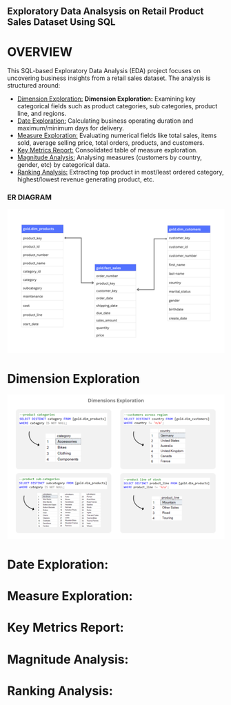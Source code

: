 ## Exploratory Data Analsysis on Retail Product Sales Dataset Using SQL
# OVERVIEW
This SQL-based Exploratory Data Analysis (EDA) project focuses on uncovering business insights from a retail sales dataset. The analysis is structured around:

* [Dimension Exploration:](#dimension-exploration) **Dimension Exploration:** Examining key categorical fields such as product categories, sub categories, product line, and regions.
* [Date Exploration:](#date-exploration) Calculating business operating duration and maximum/minimum days for delivery.
* [Measure Exploration:](#measure-exploration) Evaluating numerical fields like total sales, items sold, average selling price, total orders, products, and customers.
* [Key Metrics Report:](#key-metrics-report) Consolidated table of measure exploration.
* [Magnitude Analysis:](#magnitude-analysis) Analysing measures (customers by country, gender, etc) by categorical data.
* [Ranking Analysis:](#ranking-analysis) Extracting top product in most/least ordered category, highest/lowest revenue generating product, etc.

### ER DIAGRAM
![ER_Diagram](ER_Diagram.png)

# Dimension Exploration
![](Dimensions_Exploration.png)

 # Date Exploration:
 # Measure Exploration:
 # Key Metrics Report:
 # Magnitude Analysis:
 # Ranking Analysis:
